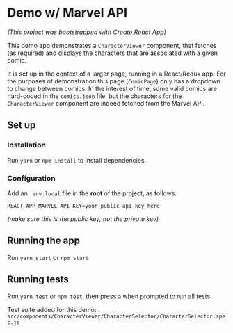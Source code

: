 # Demo w/ Marvel API

*(This project was bootstrapped with [Create React App](https://github.com/facebookincubator/create-react-app))*

This demo app demonstrates a `CharacterViewer` component, that fetches (as required) and displays the characters that are associated with a given comic.

It is set up in the context of a larger page, running in a React/Redux app. For the purposes of demonstration this page (`ComicPage`) only has a dropdown to change between comics. In the interest of time, some valid comics are hard-coded in the `comics.json` file, but the characters for the `CharacterViewer` component are indeed fetched from the Marvel API.

## Set up

### Installation

Run `yarn` or `npm install` to install dependencies.

### Configuration

Add an `.env.local` file in the **root** of the project, as follows:

```
REACT_APP_MARVEL_API_KEY=your_public_api_key_here
```

*(make sure this is the public key, not the private key)*

## Running the app

Run `yarn start` or `npm start`

## Running tests

Run `yarn test` or `npm test`, then press `a` when prompted to run all tests.

Test suite added for this demo: `src/components/CharacterViewer/CharacterSelector/CharacterSelector.spec.js`
